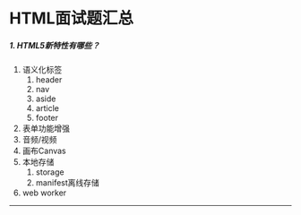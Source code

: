 # HTML面试题汇总

##### 1. HTML5新特性有哪些？

1. 语义化标签
   1. header
   2. nav
   3. aside
   4. article
   5. footer
1. 表单功能增强
1. 音频/视频
1. 画布Canvas
5. 本地存储
   1. storage
   2. manifest离线存储
1. web worker

---

